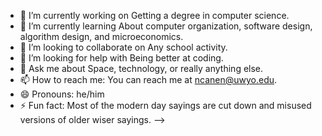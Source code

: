 
- 🔭 I’m currently working on Getting a degree in computer science.
- 🌱 I’m currently learning About computer organization, software design, algorithm design, and microeconomics.
- 👯 I’m looking to collaborate on Any school activity.
- 🤔 I’m looking for help with Being better at coding.
- 💬 Ask me about Space, technology, or really anything else.
- 📫 How to reach me: You can reach me at ncanen@uwyo.edu.
- 😄 Pronouns: he/him
- ⚡ Fun fact: Most of the modern day sayings are cut down and misused versions of older wiser sayings.
-->
